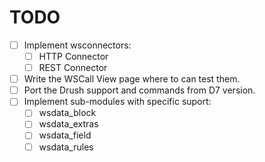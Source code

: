 # TODO

- [ ] Implement wsconnectors:
  - [ ] HTTP Connector
  - [ ] REST Connector
- [ ] Write the WSCall View page where to can test them.
- [ ] Port the Drush support and commands from D7 version.
- [ ] Implement sub-modules with specific suport:
  - [ ] wsdata_block
  - [ ] wsdata_extras
  - [ ] wsdata_field
  - [ ] wsdata_rules
